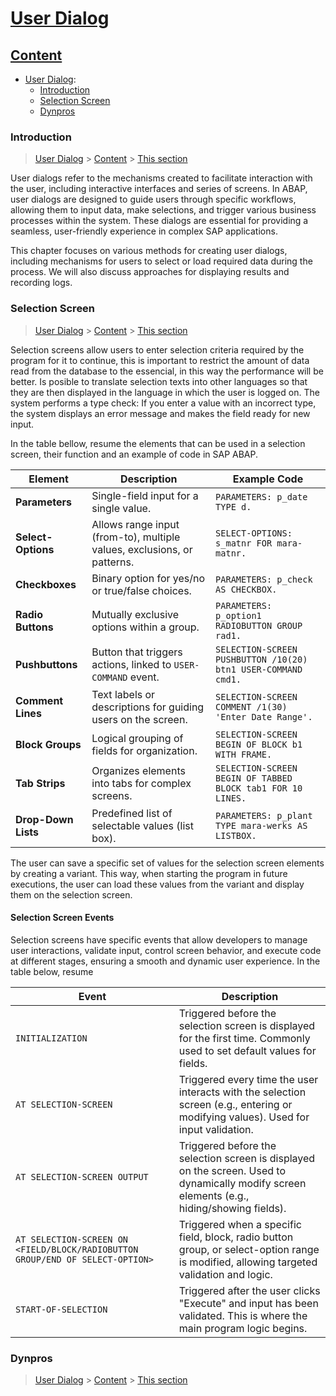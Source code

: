 # [User Dialog](#User)


## [Content](#content)

- [User Dialog](User.md):
    - [Introduction](#introduction)
    - [Selection Screen](#SS)
    - [Dynpros](#Dynpros)

 

### Introduction

> [User Dialog](#User) > [Content](#content) > [This section](#Introduction)

User dialogs refer to the mechanisms created to facilitate interaction with the user, including interactive interfaces and series of screens. In ABAP, user dialogs are designed to guide users through specific workflows, allowing them to input data, make selections, and trigger various business processes within the system. These dialogs are essential for providing a seamless, user-friendly experience in complex SAP applications.

This chapter focuses on various methods for creating user dialogs, including mechanisms for users to select or load required data during the process. We will also discuss approaches for displaying results and recording logs.


### Selection Screen 

> [User Dialog](#User) > [Content](#content) > [This section](#SS)

Selection screens allow users to enter selection criteria required by the program for it to continue, this is important to 
restrict the amount of data read from the database to the essencial, in this way the performance will be better.
Is posible to translate selection texts into other languages so that they are then displayed in the language in which the user is logged on. The system performs a type check: If you enter a value with an incorrect type, the system displays an error message and makes the field ready for new input. 

In the table bellow, resume the elements that can be used in a selection screen, their function and an example of code in SAP ABAP.


| **Element**        | **Description**                                                                                     | **Example Code**                                          |
|--------------------|-----------------------------------------------------------------------------------------------------|-----------------------------------------------------------|
| **Parameters**     | Single-field input for a single value.                                                              | `PARAMETERS: p_date TYPE d.`                              |
| **Select-Options** | Allows range input (from-to), multiple values, exclusions, or patterns.                             | `SELECT-OPTIONS: s_matnr FOR mara-matnr.`                 |
| **Checkboxes**     | Binary option for yes/no or true/false choices.                                                     | `PARAMETERS: p_check AS CHECKBOX.`                        |
| **Radio Buttons**  | Mutually exclusive options within a group.                                                          | `PARAMETERS: p_option1 RADIOBUTTON GROUP rad1.`           |
| **Pushbuttons**    | Button that triggers actions, linked to `USER-COMMAND` event.                                       | `SELECTION-SCREEN PUSHBUTTON /10(20) btn1 USER-COMMAND cmd1.` |
| **Comment Lines**  | Text labels or descriptions for guiding users on the screen.                                        | `SELECTION-SCREEN COMMENT /1(30) 'Enter Date Range'.`     |
| **Block Groups**   | Logical grouping of fields for organization.                                                        | `SELECTION-SCREEN BEGIN OF BLOCK b1 WITH FRAME.`          |
| **Tab Strips**     | Organizes elements into tabs for complex screens.                                                   | `SELECTION-SCREEN BEGIN OF TABBED BLOCK tab1 FOR 10 LINES.` |
| **Drop-Down Lists**| Predefined list of selectable values (list box).                                                    | `PARAMETERS: p_plant TYPE mara-werks AS LISTBOX.`         |


The user can save a specific set of values for the selection screen elements by creating a variant. This way, when starting the program in future executions, the user can load these values from the variant and display them on the selection screen.


#### Selection Screen Events 

Selection screens have specific events that allow developers to manage user interactions, validate input, control screen behavior, and execute code at different stages, ensuring a smooth and dynamic user experience. In the table below, resume


| **Event**                                         | **Description**                                                                                                      |
|---------------------------------------------------|----------------------------------------------------------------------------------------------------------------------|
| `INITIALIZATION`                                  | Triggered before the selection screen is displayed for the first time. Commonly used to set default values for fields. |
| `AT SELECTION-SCREEN`                             | Triggered every time the user interacts with the selection screen (e.g., entering or modifying values). Used for input validation. |
| `AT SELECTION-SCREEN OUTPUT`                      | Triggered before the selection screen is displayed on the screen. Used to dynamically modify screen elements (e.g., hiding/showing fields). |
| `AT SELECTION-SCREEN ON <FIELD/BLOCK/RADIOBUTTON GROUP/END OF SELECT-OPTION>` | Triggered when a specific field, block, radio button group, or select-option range is modified, allowing targeted validation and logic. |
| `START-OF-SELECTION`                              | Triggered after the user clicks "Execute" and input has been validated. This is where the main program logic begins.   |


### Dynpros

> [User Dialog](#User) > [Content](#content) > [This section](#Dynpros)


